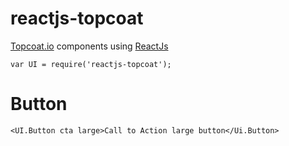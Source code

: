 reactjs-topcoat
===============

[Topcoat.io][1] components using [ReactJs][2]

```
var UI = require('reactjs-topcoat');
```


Button
======


```
<UI.Button cta large>Call to Action large button</Ui.Button>
```

[1]: http://topcoat.io/
[2]: https://github.com/facebook/react
